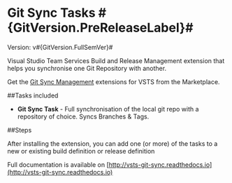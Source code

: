# Git Sync Tasks #{GitVersion.PreReleaseLabel}#

Version: v#{GitVersion.FullSemVer}#

Visual Studio Team Services Build and Release Management extension that helps you synchronise one Git Repository with another. 

Get the [Git Sync Management](https://marketplace.visualstudio.com/items?itemName=nkdagility.gitsync) extensions for VSTS from the Marketplace.

##Tasks included

- **Git Sync Task** - Full synchronisation of the local git repo with a repository of choice. Syncs Branches & Tags.

##Steps

After installing the extension, you can add one (or more) of the tasks to a new or existing build definition or release definition

Full documentation is available on [http://vsts-git-sync.readthedocs.io](http://vsts-git-sync.readthedocs.io)